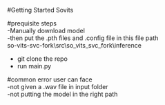 #Getting Started Sovits

#prequisite steps <br>
-Manually download model <br>
-then put the .pth files and .config file in this file path <br>
so-vits-svc-fork\src\so_vits_svc_fork\inference

- git clone the repo 
- run main.py

#common error user can face <br>
-not given a .wav file in input folder <br>
-not putting the model in the right path 





